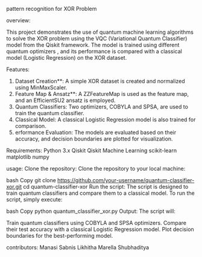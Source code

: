 pattern recognition for XOR Problem

overview:

This project demonstrates the use of quantum machine learning algorithms to solve the XOR problem using the VQC (Variational Quantum Classifier) model from the Qiskit framework. The model is trained using different quantum optimizers , and its performance is compared with a classical model (Logistic Regression) on the XOR dataset.


Features:
1. Dataset Creation**: A simple XOR dataset is created and normalized using MinMaxScaler.
2. Feature Map & Ansatz**: A ZZFeatureMap is used as the feature map, and an EfficientSU2 ansatz is employed.
3. Quantum Classifiers: Two optimizers, COBYLA and SPSA, are used to train the quantum classifier.
4. Classical Model: A classical Logistic Regression model is also trained for comparison.
5. erformance Evaluation: The models are evaluated based on their accuracy, and decision boundaries are plotted for visualization.

Requirements:
Python 3.x
Qiskit
Qiskit Machine Learning
scikit-learn
matplotlib
numpy

usage:
Clone the repository: Clone the repository to your local machine:

bash
Copy
git clone https://github.com/your-username/quantum-classifier-xor.git
cd quantum-classifier-xor
Run the script: The script is designed to train quantum classifiers and compare them to a classical model. To run the script, simply execute:

bash
Copy
python quantum_classifier_xor.py
Output: The script will:

Train quantum classifiers using COBYLA and SPSA optimizers.
Compare their test accuracy with a classical Logistic Regression model.
Plot decision boundaries for the best-performing model.

contributors:
Manasi Sabnis
Likhitha Marella
Shubhaditya